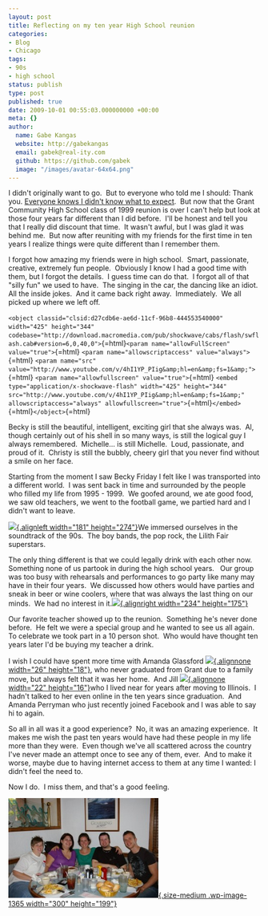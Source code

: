 ```yaml
---
layout: post
title: Reflecting on my ten year High School reunion
categories:
- Blog
- Chicago
tags:
- 90s
- high school
status: publish
type: post
published: true
date: 2009-10-01 00:55:03.000000000 +00:00
meta: {}
author:
  name: Gabe Kangas
  website: http://gabekangas
  email: gabek@real-ity.com
  github: https://github.com/gabek
  image: "/images/avatar-64x64.png"
---
```

I didn\'t originally want to go.  But to everyone who told me I should: Thank you. [Everyone knows I didn\'t know what to expect](/blog/2009/09/ten-year-class-reunion/).  But now that the Grant Community High School class of 1999 reunion is over I can\'t help but look at those four years far different than I did before.  I\'ll be honest and tell you that I really did discount that time.  It wasn\'t awful, but I was glad it was behind me.  But now after reuniting with my friends for the first time in ten years I realize things were quite different than I remember them.

I forgot how amazing my friends were in high school.  Smart, passionate, creative, extremely fun people.  Obviously I know I had a good time with them, but I forgot the details.  I guess time can do that.  I forgot all of that \"silly fun\" we used to have.  The singing in the car, the dancing like an idiot.  All the inside jokes.  And it came back right away.  Immediately.  We all picked up where we left off.

`<object classid="clsid:d27cdb6e-ae6d-11cf-96b8-444553540000" width="425" height="344" codebase="http://download.macromedia.com/pub/shockwave/cabs/flash/swflash.cab#version=6,0,40,0">`{=html}`<param name="allowFullScreen" value="true">`{=html} `<param name="allowscriptaccess" value="always">`{=html} `<param name="src" value="http://www.youtube.com/v/4hI1YP_PIig&amp;hl=en&amp;fs=1&amp;">`{=html} `<param name="allowfullscreen" value="true">`{=html} `<embed type="application/x-shockwave-flash" width="425" height="344" src="http://www.youtube.com/v/4hI1YP_PIig&amp;hl=en&amp;fs=1&amp;" allowscriptaccess="always" allowfullscreen="true">`{=html}`</embed>`{=html}`</object>`{=html}

Becky is still the beautiful, intelligent, exciting girl that she always was.  Al, though certainly out of his shell in so many ways, is still the logical guy I always remembered.  Michelle\... is still Michelle.  Loud, passionate, and proud of it.  Christy is still the bubbly, cheery girl that you never find without a smile on her face.

Starting from the moment I saw Becky Friday I felt like I was transported into a different world.  I was sent back in time and surrounded by the people who filled my life from 1995 - 1999.  We goofed around, we ate good food, we saw old teachers, we went to the football game, we partied hard and I didn\'t want to leave.

[![](http://farm3.static.flickr.com/2653/3970967706_be3599dd24.jpg){.alignleft width="181" height="274"}](http://farm3.static.flickr.com/2653/3970967706_be3599dd24.jpg)We immersed ourselves in the soundtrack of the 90s.  The boy bands, the pop rock, the Lilith Fair superstars.

The only thing different is that we could legally drink with each other now.  Something none of us partook in during the high school years.   Our group was too busy with rehearsals and performances to go party like many may have in their four years.  We discussed how others would have parties and sneak in beer or wine coolers, where that was always the last thing on our minds.  We had no interest in it.[![](http://farm4.static.flickr.com/3460/3970190519_b3c012a697.jpg){.alignright width="234" height="175"}](http://farm4.static.flickr.com/3460/3970190519_b3c012a697.jpg)

Our favorite teacher showed up to the reunion.  Something he\'s never done before.  He felt we were a special group and he wanted to see us all again.  To celebrate we took part in a 10 person shot.  Who would have thought ten years later I\'d be buying my teacher a drink.

I wish I could have spent more time with Amanda Glassford [![](http://farm3.static.flickr.com/2563/3970191749_3f6e5a8ed5.jpg){.alignnone width="26" height="18"}](http://farm3.static.flickr.com/2563/3970191749_3f6e5a8ed5.jpg), who never graduated from Grant due to a family move, but always felt that it was her home.  And Jill [![](http://farm3.static.flickr.com/2506/3970961138_1c0cd626e4.jpg){.alignnone width="22" height="16"}](http://farm3.static.flickr.com/2506/3970961138_1c0cd626e4.jpg)who I lived near for years after moving to Illinois.  I hadn\'t talked to her even online in the ten years since graduation.  And Amanda Perryman who just recently joined Facebook and I was able to say hi to again.

So all in all was it a good experience?  No, it was an amazing experience.  It makes me wish the past ten years would have had these people in my life more than they were.  Even though we\'ve all scattered across the country I\'ve never made an attempt once to see any of them, ever.  And to make it worse, maybe due to having internet access to them at any time I wanted: I didn\'t feel the need to.

Now I do.  I miss them, and that\'s a good feeling.

[![GCHSatDinos2009](/squarespace_images/static_50ce21f9e4b0a7200de38642_50d2a1a4e4b0fd42afd19a23_50d2a206e4b0fd42afd1a01a_1355981318671__ "GCHSatDinos2009"){.size-medium .wp-image-1365 width="300" height="199"}](http://static.squarespace.com/static/50ce21f9e4b0a7200de38642/50d2a1a4e4b0fd42afd19a23/50d2a206e4b0fd42afd1a017/1355981318654/?format=original)
